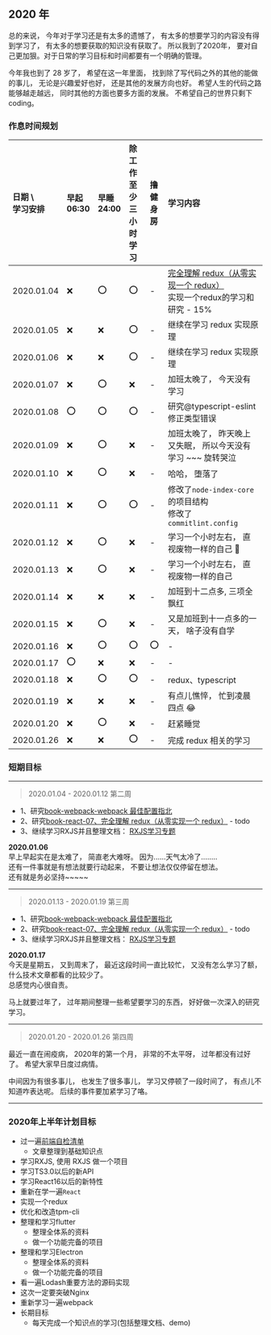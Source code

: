 ## 2020 年

总的来说， 今年对于学习还是有太多的遗憾了， 有太多的想要学习的内容没有得到学习了， 有太多的想要获取的知识没有获取了。 
所以我到了2020年， 要对自己更加狠。对于日常的学习目标和时间都要有一个明确的管理。

今年我也到了 28 岁了， 希望在这一年里面， 找到除了写代码之外的其他的能做的事儿， 无论是兴趣爱好也好， 还是其他的发展方向也好。
希望人生的代码之路能够越走越远， 同时其他的方面也要多方面的发展。 不希望自己的世界只剩下coding。


### 作息时间规划

日期 \ <br/> 学习安排  | 早起 <br/> 06:30 | 早睡 <br/> 24:00    | 除工作至少 <br/> 三小时学习     | 撸健 <br/> 身房  | 学习内容
:-         | :-  | :-  | :-  | :-  | :-                 
2020.01.04 | :x: | :o: | :o: | -   | [完全理解 redux（从零实现一个 redux）](https://github.com/brickspert/blog/issues/22) <br /> 实现一个redux的学习和研究 - 15%
2020.01.05 | :x: | :x: | :o: | -   | 继续在学习 redux 实现原理 
2020.01.06 | :x: | :x: | :o: | -   | 继续在学习 redux 实现原理
2020.01.07 | :x: | :o: | :x: | -   | 加班太晚了， 今天没有学习  
2020.01.08 | :o: | :o: | :o: | -   | 研究@typescript-eslint <br/> 修正类型错误
2020.01.09 | :x: | :o: | :x: | -   | 加班太晚了， 昨天晚上又失眠， 所以今天没有学习 ~~~ 旋转哭泣  
2020.01.10 | :x: | :o: | :x: | -   | 哈哈， 堕落了 
2020.01.11 | :x: | :o: | :o: | -   | 修改了`node-index-core`的项目结构 <br/> 修改了`commitlint.config`              
2020.01.12 | :x: | :o: | :x: | -   | 学习一个小时左右， 直视废物一样的自己 🤣
2020.01.13 | :x: | :o: | :x: | -   | 学习一个小时左右， 直视废物一样的自己
2020.01.14 | :x: | :x: | :x: | -   | 加班到十二点多, 三项全飘红
2020.01.15 | :x: | :o: | :x: | -   | 又是加班到十一点多的一天， 啥子没有自学
2020.01.16 | :x: | :o: | :o: | :o: | -
2020.01.17 | :o: | :x: | :x: | -   | -
2020.01.18 | :x: | :o: | :o: | -   | redux、typescript
2020.01.19 | :x: | :x: | :x: | -   | 有点儿憔悴， 忙到凌晨四点 😂
2020.01.20 | :x: | :o: | :x: | -   | 赶紧睡觉
2020.01.26 | :x: | :x: | :o: | -   | 完成 redux 相关的学习

### 短期目标

--------------------

> 2020.01.04 - 2020.01.12 第二周

- 1、研究[book-webpack-webpack 最佳配置指北](https://juejin.im/post/5e0e1153e51d45414b74de65?utm_source=gold_browser_extension)
- 2、研究[book-react-07、完全理解 redux（从零实现一个 redux）](https://github.com/brickspert/blog/issues/22) - todo
- 3、继续学习RXJS并且整理文档： [RXJS学习专题](../book/23、RXJS学习专题/23、RXJS学习专题.md)

**2020.01.06**                                                                                      
早上早起实在是太难了， 简直老大难呀。 因为......天气太冷了........                                      
还有一件事就是有想法就要行动起来， 不要让想法仅仅停留在想法。                                                 
还有就是务必坚持~~~~~                                                                               

--------------------

> 2020.01.13 - 2020.01.19 第三周

- 1、研究[book-webpack-webpack 最佳配置指北](https://juejin.im/post/5e0e1153e51d45414b74de65?utm_source=gold_browser_extension)
- 2、研究[book-react-07、完全理解 redux（从零实现一个 redux）](https://github.com/brickspert/blog/issues/22) - todo
- 3、继续学习RXJS并且整理文档： [RXJS学习专题](../book/23、RXJS学习专题/23、RXJS学习专题.md)


**2020.01.17**                      
今天是星期五， 又到周末了， 最近这段时间一直比较忙， 又没有怎么学习了额， 什么技术文章都看的比较少了。                                
总感觉内心很自责。

马上就要过年了， 过年期间整理一些希望要学习的东西， 好好做一次深入的研究学习。

--------------------

> 2020.01.20 - 2020.01.26 第四周

最近一直在闹疫病， 2020年的第一个月， 非常的不太平呀， 过年都没有过好了。 
希望大家早日度过病情。

中间因为有很多事儿， 也发生了很多事儿， 学习又停顿了一段时间了， 有点儿不知道咋表达呢。
后续的事件要加紧学习了咯。

--------------------

### 2020年上半年计划目标
- 过一遍[前端自检清单](https://juejin.im/post/5cc1da82f265da036023b628)
    - 文章整理到基础知识点
- 学习RXJS, 使用 RXJS 做一个项目
- 学习TS3.0以后的新API                    
- 学习React16以后的新特性                               
- 重新在学一遍`React`
- 实现一个redux                                 
- 优化和改造tpm-cli
- 整理和学习flutter
    - 整理全体系的资料
    - 做一个功能完备的项目
- 整理和学习Electron
    - 整理全体系的资料
    - 做一个功能完备的项目
- 看一遍Lodash重要方法的源码实现
- 这次一定要突破Nginx
- 重新学习一遍webpack
- 长期目标
    - 每天完成一个知识点的学习(包括整理文档、demo)
